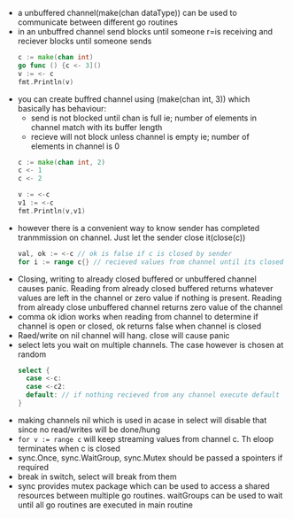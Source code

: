 - a unbuffered channel(make(chan dataType)) can be used to communicate between different go routines
- in an unbuffred channel send blocks until someone r=is receiving and reciever blocks until someone sends   
  ```go
  c := make(chan int)
  go func () {c <- 3]()
  v := <- c
  fmt.Println(v)
  ```
- you can create buffred channel using (make(chan int, 3)) which basically has behaviour:
  - send is not blocked until chan is full ie; number of elements in channel match with its buffer length
  - recieve will not block unless channel is empty ie; number of elements in channel is 0   
  ```go
  c := make(chan int, 2)
  c <- 1
  c <- 2
  
  v := <-c
  v1 := <-c
  fmt.Println(v,v1)
  ```
- however there is a convenient way to know sender has completed tranmmission on channel. Just let the sender close it(close(c))
  ```go
  val, ok := <-c // ok is false if c is closed by sender
  for i := range c{} // recieved values from channel until its closed. then loop is auto terminated
  ```
- Closing, writing to already closed buffered or unbuffered channel causes panic. Reading from already closed buffered returns whatever values are left in the channel or zero value if nothing is present. Reading from already close unbuffered channel returns zero value of the channel
- comma ok idion works when reading from channel to determine if channel is open or closed, ok returns false when channel is closed
- Raed/write on nil channel will hang. close will cause panic
- select lets you wait on multiple channels. The case however is chosen at random   
  ```go
  select {
    case <-c:
    case <-c2:
    default: // if nothing recieved from any channel execute default case
  }
  ```
- making channels nil which is used in  acase in select will disable that since no read/writes will be done/hung
- `for v := range c` will keep streaming values from channel c. Th eloop terminates when c is closed
- sync.Once, sync.WaitGroup, sync.Mutex should be passed a spointers if required
- break in switch, select will break from them
- sync provides mutex package which can be used to access a shared resources between multiple go routines. waitGroups can be used to wait until all go routines are executed in main routine
